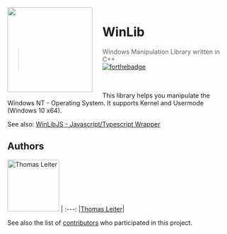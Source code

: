 <img src="https://github.com/tomLadder/WinLib/blob/master/img/windows.ico" align="left" width="192px" height="192px"/>
<img align="left" width="0" height="192px" hspace="10"/>

# WinLib
> Windows Manipulation Library written in C++<br>
[![forthebadge](http://forthebadge.com/images/badges/powered-by-electricity.svg)](http://forthebadge.com)

</br>
</br>
This library helps you manipulate the Windows NT - Operating System. It supports Kernel and Usermode (Windows 10 x64).
</br>

See also: [WinLibJS - Javascript/Typescript Wrapper](https://github.com/tomLadder/WinLibJS)

## Authors

[<img alt="Thomas Leiter" src="https://avatars3.githubusercontent.com/u/20393156?s=400&u=ae0a43de5d81d58a698abffe4e2ede024f2b6700&v=4" width="117">](https://github.com/tomLadder) |
:---:
|[Thomas Leiter](https://github.com/tomLadder)|


See also the list of [contributors](https://github.com/tomLadder/OpenPass/contributors) who participated in this project.
